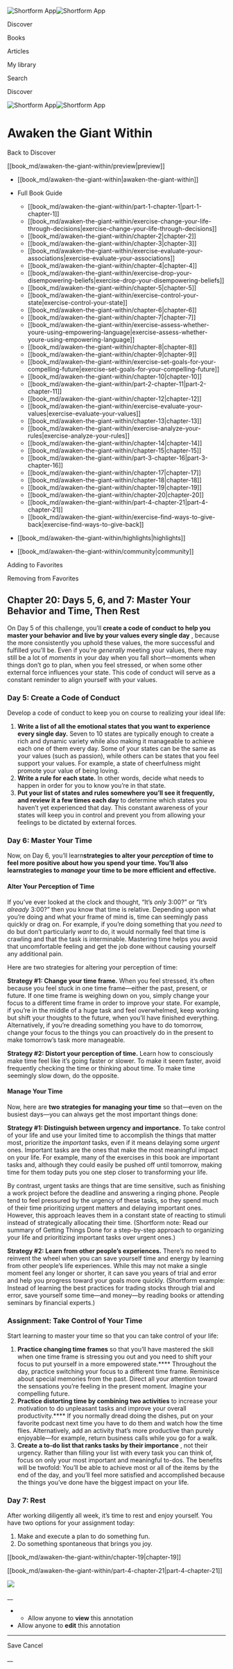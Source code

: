 ![Shortform App](/img/logo.36a2399e.svg)![Shortform App](/img/logo-dark.70c1b072.svg)

Discover

Books

Articles

My library

Search

Discover

![Shortform App](/img/logo.36a2399e.svg)![Shortform App](/img/logo-dark.70c1b072.svg)

# Awaken the Giant Within

Back to Discover

[[book_md/awaken-the-giant-within/preview|preview]]

  * [[book_md/awaken-the-giant-within|awaken-the-giant-within]]
  * Full Book Guide

    * [[book_md/awaken-the-giant-within/part-1-chapter-1|part-1-chapter-1]]
    * [[book_md/awaken-the-giant-within/exercise-change-your-life-through-decisions|exercise-change-your-life-through-decisions]]
    * [[book_md/awaken-the-giant-within/chapter-2|chapter-2]]
    * [[book_md/awaken-the-giant-within/chapter-3|chapter-3]]
    * [[book_md/awaken-the-giant-within/exercise-evaluate-your-associations|exercise-evaluate-your-associations]]
    * [[book_md/awaken-the-giant-within/chapter-4|chapter-4]]
    * [[book_md/awaken-the-giant-within/exercise-drop-your-disempowering-beliefs|exercise-drop-your-disempowering-beliefs]]
    * [[book_md/awaken-the-giant-within/chapter-5|chapter-5]]
    * [[book_md/awaken-the-giant-within/exercise-control-your-state|exercise-control-your-state]]
    * [[book_md/awaken-the-giant-within/chapter-6|chapter-6]]
    * [[book_md/awaken-the-giant-within/chapter-7|chapter-7]]
    * [[book_md/awaken-the-giant-within/exercise-assess-whether-youre-using-empowering-language|exercise-assess-whether-youre-using-empowering-language]]
    * [[book_md/awaken-the-giant-within/chapter-8|chapter-8]]
    * [[book_md/awaken-the-giant-within/chapter-9|chapter-9]]
    * [[book_md/awaken-the-giant-within/exercise-set-goals-for-your-compelling-future|exercise-set-goals-for-your-compelling-future]]
    * [[book_md/awaken-the-giant-within/chapter-10|chapter-10]]
    * [[book_md/awaken-the-giant-within/part-2-chapter-11|part-2-chapter-11]]
    * [[book_md/awaken-the-giant-within/chapter-12|chapter-12]]
    * [[book_md/awaken-the-giant-within/exercise-evaluate-your-values|exercise-evaluate-your-values]]
    * [[book_md/awaken-the-giant-within/chapter-13|chapter-13]]
    * [[book_md/awaken-the-giant-within/exercise-analyze-your-rules|exercise-analyze-your-rules]]
    * [[book_md/awaken-the-giant-within/chapter-14|chapter-14]]
    * [[book_md/awaken-the-giant-within/chapter-15|chapter-15]]
    * [[book_md/awaken-the-giant-within/part-3-chapter-16|part-3-chapter-16]]
    * [[book_md/awaken-the-giant-within/chapter-17|chapter-17]]
    * [[book_md/awaken-the-giant-within/chapter-18|chapter-18]]
    * [[book_md/awaken-the-giant-within/chapter-19|chapter-19]]
    * [[book_md/awaken-the-giant-within/chapter-20|chapter-20]]
    * [[book_md/awaken-the-giant-within/part-4-chapter-21|part-4-chapter-21]]
    * [[book_md/awaken-the-giant-within/exercise-find-ways-to-give-back|exercise-find-ways-to-give-back]]
  * [[book_md/awaken-the-giant-within/highlights|highlights]]
  * [[book_md/awaken-the-giant-within/community|community]]



Adding to Favorites 

Removing from Favorites 

## Chapter 20: Days 5, 6, and 7: Master Your Behavior and Time, Then Rest

On Day 5 of this challenge, you’ll **create a code of conduct to help you master your behavior and live by your values every single day** , because the more consistently you uphold these values, the more successful and fulfilled you’ll be. Even if you’re _generally_ meeting your values, there may still be a lot of _moments_ in your day when you fall short—moments when things don’t go to plan, when you feel stressed, or when some other external force influences your state. This code of conduct will serve as a constant reminder to align yourself with your values.

### Day 5: Create a Code of Conduct

Develop a code of conduct to keep you on course to realizing your ideal life:

  1. **Write a list of all the emotional states that you want to experience every single day.** Seven to 10 states are typically enough to create a rich and dynamic variety while also making it manageable to achieve each one of them every day. Some of your states can be the same as your values (such as passion), while others can be states that you feel support your values. For example, a state of cheerfulness might promote your value of being loving. 
  2. **Write a rule for each state.** In other words, decide what needs to happen in order for you to know you’re in that state. 
  3. **Put your list of states and rules somewhere you’ll see it frequently, and review it a few times each day** to determine which states you haven’t yet experienced that day. This constant awareness of your states will keep you in control and prevent you from allowing your feelings to be dictated by external forces.



### Day 6: Master Your Time

Now, on Day 6, you’ll learn**strategies to alter your _perception_ of time to feel more positive about how you spend your time. **You’ll also learn**strategies to _manage_ your time to be more efficient and effective.**

#### Alter Your Perception of Time

If you’ve ever looked at the clock and thought, “It’s _only_ 3:00?” or “It’s _already_ 3:00?” then you know that time is relative. Depending upon what you’re doing and what your frame of mind is, time can seemingly pass quickly or drag on. For example, if you’re doing something that you _need_ to do but don’t particularly _want_ to do, it would normally feel that time is crawling and that the task is interminable. Mastering time helps you avoid that uncomfortable feeling and get the job done without causing yourself any additional pain.

Here are two strategies for altering your perception of time:

**Strategy #1: Change your time frame.** When you feel stressed, it’s often because you feel stuck in one time frame—either the past, present, or future. If one time frame is weighing down on you, simply change your focus to a different time frame in order to improve your state. For example, if you’re in the middle of a huge task and feel overwhelmed, keep working but shift your thoughts to the future, when you’ll have finished everything. Alternatively, if you’re dreading something you have to do tomorrow, change your focus to the things you can proactively do in the present to make tomorrow’s task more manageable.

**Strategy #2: Distort your perception of time.** Learn how to consciously make time feel like it’s going faster or slower. To make it seem faster, avoid frequently checking the time or thinking about time. To make time seemingly slow down, do the opposite.

#### Manage Your Time

Now, here are **two strategies for managing your time** so that—even on the busiest days—you can always get the most important things done:

**Strategy #1: Distinguish between urgency and importance.** To take control of your life and use your limited time to accomplish the things that matter most, prioritize the _important_ tasks, even if it means delaying some _urgent_ ones. Important tasks are the ones that make the most meaningful impact on your life. For example, many of the exercises in this book are important tasks and, although they could easily be pushed off until tomorrow, making time for them today puts you one step closer to transforming your life.

By contrast, urgent tasks are things that are time sensitive, such as finishing a work project before the deadline and answering a ringing phone. People tend to feel pressured by the urgency of these tasks, so they spend much of their time prioritizing urgent matters and delaying important ones. However, this approach leaves them in a constant state of reacting to stimuli instead of strategically allocating their time. (Shortform note: Read our summary of Getting Things Done for a step-by-step approach to organizing your life and prioritizing important tasks over urgent ones.)

**Strategy #2: Learn from other people’s experiences.** There’s no need to reinvent the wheel when you can save yourself time and energy by learning from other people’s life experiences. While this may not make a single moment feel any longer or shorter, it can save you years of trial and error and help you progress toward your goals more quickly. (Shortform example: Instead of learning the best practices for trading stocks through trial and error, save yourself some time—and money—by reading books or attending seminars by financial experts.)

### Assignment: Take Control of Your Time

Start learning to master your time so that you can take control of your life:

  1. **Practice changing time frames** so that you’ll have mastered the skill when one time frame is stressing you out and you need to shift your focus to put yourself in a more empowered state.**** Throughout the day, practice switching your focus to a different time frame. Reminisce about special memories from the past. Direct all your attention toward the sensations you’re feeling in the present moment. Imagine your compelling future. 
  2. **Practice distorting time by combining two activities** to increase your motivation to do unpleasant tasks and improve your overall productivity.**** If you normally dread doing the dishes, put on your favorite podcast next time you have to do them and watch how the time flies. Alternatively, add an activity that’s more productive than purely enjoyable—for example, return business calls while you go for a walk. 
  3. **Create a to-do list that ranks tasks by their importance** , not their urgency. Rather than filling your list with every task you can think of, focus on only your most important and meaningful to-dos. The benefits will be twofold: You’ll be able to achieve most or all of the items by the end of the day, and you’ll feel more satisfied and accomplished because the things you’ve done have the biggest impact on your life.



### Day 7: Rest

After working diligently all week, it’s time to rest and enjoy yourself. You have two options for your assignment today:

  1. Make and execute a plan to do something fun.
  2. Do something spontaneous that brings you joy. 



[[book_md/awaken-the-giant-within/chapter-19|chapter-19]]

[[book_md/awaken-the-giant-within/part-4-chapter-21|part-4-chapter-21]]

![](https://bat.bing.com/action/0?ti=56018282&Ver=2&mid=a2bd65e7-3b1b-45b3-a2c7-9c337e7ed7f9&sid=201ffde0635411ee902411d77b750559&vid=20202bf0635411ee9ac03f2e618b0b9f&vids=0&msclkid=N&pi=0&lg=en-US&sw=800&sh=600&sc=24&nwd=1&tl=Shortform%20%7C%20Book&p=https%3A%2F%2Fwww.shortform.com%2Fapp%2Fbook%2Fawaken-the-giant-within%2Fchapter-20&r=&lt=310&evt=pageLoad&sv=1&rn=63753)

__

  *   * Allow anyone to **view** this annotation
  * Allow anyone to **edit** this annotation



* * *

Save Cancel

__



